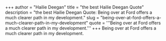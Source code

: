 +++
author = "Hailie Deegan"
title = "the best Hailie Deegan Quote"
description = "the best Hailie Deegan Quote: Being over at Ford offers a much clearer path in my development."
slug = "being-over-at-ford-offers-a-much-clearer-path-in-my-development"
quote = '''Being over at Ford offers a much clearer path in my development.'''
+++
Being over at Ford offers a much clearer path in my development.
